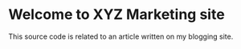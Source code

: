 # Welcome to XYZ Marketing site

This source code is related to an article written on my blogging site.